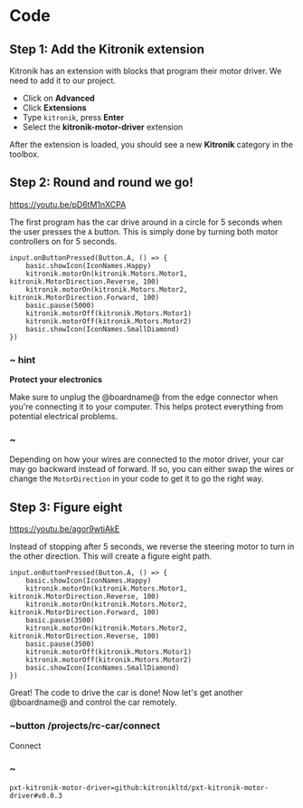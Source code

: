 # Code

## Step 1: Add the Kitronik extension

Kitronik has an extension with blocks that program their motor driver. We need to add it to our project.

* Click on **Advanced**
* Click **Extensions**
* Type `kitronik`, press **Enter**
* Select the **kitronik-motor-driver** extension

After the extension is loaded, you should see a new **Kitronik** category in the toolbox.

## Step 2: Round and round we go!

https://youtu.be/pD6tM1nXCPA

The first program has the car drive around in a circle for 5 seconds when the user presses the `A` button. This is simply done by turning both motor controllers on for 5 seconds.

```blocks-ignore
input.onButtonPressed(Button.A, () => {
    basic.showIcon(IconNames.Happy)
    kitronik.motorOn(kitronik.Motors.Motor1, kitronik.MotorDirection.Reverse, 100)
    kitronik.motorOn(kitronik.Motors.Motor2, kitronik.MotorDirection.Forward, 100)
    basic.pause(5000)
    kitronik.motorOff(kitronik.Motors.Motor1)
    kitronik.motorOff(kitronik.Motors.Motor2)
    basic.showIcon(IconNames.SmallDiamond)
})
```

### ~ hint

**Protect your electronics**

Make sure to unplug the @boardname@ from the edge connector when you're connecting it to your computer. This helps protect everything from potential electrical problems.

### ~

Depending on how your wires are connected to the motor driver, your car may go backward instead of forward. If so, you can either swap the wires or change the `MotorDirection` in your code to get it to go the right way.

## Step 3: Figure eight

https://youtu.be/agor9wtiAkE

Instead of stopping after 5 seconds, we reverse the steering motor to turn in the other direction. This will create a figure eight path.

```blocks-ignore
input.onButtonPressed(Button.A, () => {
    basic.showIcon(IconNames.Happy)
    kitronik.motorOn(kitronik.Motors.Motor1, kitronik.MotorDirection.Reverse, 100)
    kitronik.motorOn(kitronik.Motors.Motor2, kitronik.MotorDirection.Forward, 100)
    basic.pause(3500)
    kitronik.motorOn(kitronik.Motors.Motor2, kitronik.MotorDirection.Reverse, 100)
    basic.pause(3500)
    kitronik.motorOff(kitronik.Motors.Motor1)
    kitronik.motorOff(kitronik.Motors.Motor2)
    basic.showIcon(IconNames.SmallDiamond)
})
```

Great! The code to drive the car is done! Now let's get another @boardname@ and control the car remotely.

### ~button /projects/rc-car/connect

Connect

### ~

```package
pxt-kitronik-motor-driver=github:kitronikltd/pxt-kitronik-motor-driver#v0.0.3
```